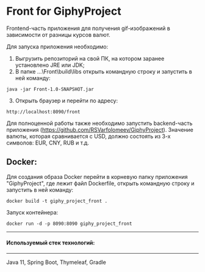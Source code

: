 # Front for GiphyProject
Frontend-часть приложения для получения gif-изображений в зависимости от разницы курсов валют.

Для запуска приложения необходимо:
1. Выгрузить репозиторий на свой ПК, на котором заранее установлено JRE или JDK;
2. В папке ...\Front\build\libs открыть командную строку и запустить в ней команду:
```  
java -jar Front-1.0-SNAPSHOT.jar
```
3. Открыть браузер и перейти по адресу:
```  
http://localhost:8090/front
```
Для полноценной работы также необходимо запустить backend-часть приложения
(https://github.com/RSVarfolomeev/GiphyProject).
Значение валюты, которая сравнивается с USD, должно состоять из 3-х символов: EUR, CNY, RUB и т.д.

Docker:
---
Для создания образа Docker перейти в корневую папку приложения "GiphyProject", где лежит файл Dockerfile,
открыть командную строку и запустить в ней команду:
```  
docker build -t giphy_project_front .
```
Запуск контейнера:
```
docker run -d -p 8090:8090 giphy_project_front
```
---
#### Используемый стек технологий:

---

Java 11, Spring Boot, Thymeleaf, Gradle
